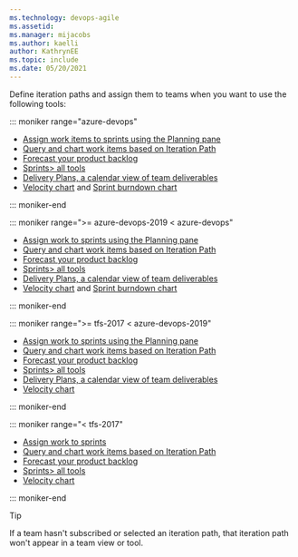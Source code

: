```yaml
---
ms.technology: devops-agile
ms.assetid: 
ms.manager: mijacobs
ms.author: kaelli
author: KathrynEE
ms.topic: include
ms.date: 05/20/2021
---
```


 

Define iteration paths and assign them to teams when you want to use the following tools: 


::: moniker range="azure-devops"

- [Assign work items to sprints using the Planning pane](/azure/devops/boards/sprints/assign-work-sprint)
- [Query and chart work items based on Iteration Path](/azure/devops/boards/queries/query-by-area-iteration-path)
- [Forecast your product backlog](/azure/devops/boards/sprints/forecast)
- [Sprints> all tools](/azure/devops/boards/sprints/scrum-overview) 
- [Delivery Plans, a calendar view of team deliverables](/azure/devops/boards/plans/review-team-plans)  
- [Velocity chart](/azure/devops/report/dashboards/team-velocity) and [Sprint burndown chart](/azure/devops/report/dashboards/configure-sprint-burndown)  

::: moniker-end

::: moniker range=">= azure-devops-2019 < azure-devops"

- [Assign work to sprints using the Planning pane](/azure/devops/boards/sprints/assign-work-sprint)
- [Query and chart work items based on Iteration Path](/azure/devops/boards/queries/query-by-area-iteration-path)
- [Forecast your product backlog](/azure/devops/boards/sprints/forecast)
- [Sprints> all tools](/azure/devops/boards/sprints/scrum-overview) 
- [Delivery Plans, a calendar view of team deliverables](/azure/devops/boards/extensions/delivery-plans)  
- [Velocity chart](/azure/devops/report/dashboards/team-velocity) and [Sprint burndown chart](/azure/devops/report/dashboards/configure-sprint-burndown)

::: moniker-end

::: moniker range=">= tfs-2017 < azure-devops-2019"

- [Assign work to sprints using the Planning pane](/azure/devops/boards/sprints/assign-work-sprint)
- [Query and chart work items based on Iteration Path](/azure/devops/boards/queries/query-by-area-iteration-path)
- [Forecast your product backlog](/azure/devops/boards/sprints/forecast)
- [Sprints> all tools](/azure/devops/boards/sprints/scrum-overview) 
- [Delivery Plans, a calendar view of team deliverables](/azure/devops/boards/extensions/delivery-plans)  
- [Velocity chart](/azure/devops/report/dashboards/team-velocity)  

::: moniker-end

::: moniker range="< tfs-2017"

- [Assign work to sprints](/azure/devops/boards/sprints/assign-work-sprint)
- [Query and chart work items based on Iteration Path](/azure/devops/boards/queries/query-by-area-iteration-path)
- [Forecast your product backlog](/azure/devops/boards/sprints/forecast)
- [Sprints> all tools](/azure/devops/boards/sprints/scrum-overview) 
- [Velocity chart](/azure/devops/report/dashboards/team-velocity)

::: moniker-end

> [!TIP]    
> If a team hasn't subscribed or selected an iteration path, that iteration path won't appear in a team view or tool.   